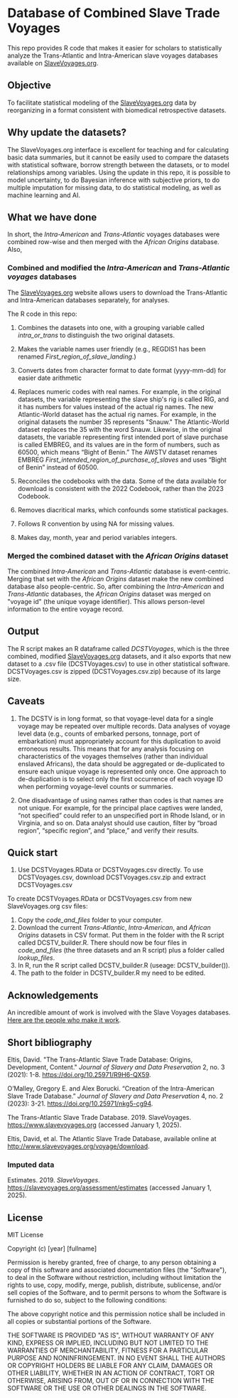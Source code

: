 # Database of Combined Slave Trade Voyages

This repo provides R code that makes it easier for scholars to statistically analyze the Trans-Atlantic and Intra-American slave voyages databases available on [SlaveVoyages.org](https://www.slavevoyages.org).

## Objective

To facilitate statistical modeling of the [SlaveVoyages.org](https://www.slavevoyages.org) data by reorganizing in a format consistent with biomedical retrospective datasets.

## Why update the datasets?

The SlaveVoyages.org interface is excellent for teaching and for calculating basic data summaries, but it cannot be easily used to compare the datasets with statistical software, borrow strength between the datasets, or to model relationships among variables. Using the update in this repo, it is possible to model uncertainty, to do Bayesian inference with subjective priors, to do multiple imputation for missing data, to do statistical modeling, as well as machine learning and AI. 


## What we have done

In short, the _Intra-American_ and _Trans-Atlantic_ voyages databases were combined row-wise and then merged with the _African Origins_ database. Also,

### Combined and modified the _Intra-American_ and _Trans-Atlantic voyages_ databases

The [SlaveVoyages.org](https://www.slavevoyages.org) website allows users to download the Trans-Atlantic and Intra-American databases separately, for analyses.

The R code in this repo:

1. Combines the datasets into one, with a grouping variable called _intra_or_trans_ to distinguish the two original datasets.
2. Makes the variable names user friendly (e.g., REGDIS1 has been renamed _First_region_of_slave_landing_.)
3. Converts dates from character format to date format (yyyy-mm-dd) for easier date arithmetic
4. Replaces numeric codes with real names. For example, in the original datasets, the variable representing the slave ship's rig is called RIG, and it has numbers for values instead of the actual rig names. The new Atlantic-World dataset has the actual rig names. For example, in the original datasets the number 35 represents "Snauw." The Atlantic-World dataset replaces the 35 with the word Snauw. Likewise, in the original datasets, the variable representing first intended port of slave purchase is called EMBREG, and its values are in the form of numbers, such as 60500, which means “Bight of Benin.” The AWSTV dataset renames EMBREG _First_intended_region_of_purchase_of_slaves_ and uses “Bight of Benin” instead of 60500.

7. Reconciles the codebooks with the data. Some of the data available for download is consistent with the 2022 Codebook, rather than the 2023 Codebook. 
8. Removes diacritical marks, which confounds some statistical packages.
9. Follows R convention by using NA for missing values.
10. Makes day, month, year and period variables integers.

### Merged the combined dataset with the _African Origins_ dataset

The combined _Intra-American_ and _Trans-Atlantic_ database is event-centric. Merging that set with the _African Origins_ dataset make the new combined database also people-centric. So, after combining the _Intra-American_ and _Trans-Atlantic_ databases, the _African Origins_ dataset was merged on "voyage id" (the unique voyage identifier). This allows person-level information to the entire voyage record.

## Output

The R script makes an R dataframe called _DCSTVoyages_, which is the three combined, modified [SlaveVoyages.org](https://www.slavevoyages.org) datasets, and it also exports that new dataset to a .csv file (DCSTVoyages.csv) to use in other statistical software. DCSTVoyages.csv is zipped (DCSTVoyages.csv.zip) because of its large size.

## Caveats

1. The DCSTV is in long format, so that voyage-level data for a single voyage may be repeated over multiple records. Data analyses of voyage level data (e.g., counts of embarked persons, tonnage, port of embarkation) must appropriately account for this duplication to avoid erroneous results. This means that for any analysis focusing on characteristics of the voyages themselves (rather than individual enslaved Africans), the data should be aggregated or de-duplicated to ensure each unique voyage is represented only once. One approach to de-duplication is to select only the first occurrence of each voyage ID when performing voyage-level counts or summaries.

2. One disadvantage of using names rather than codes is that names are not unique. For example, for the principal place captives were landed, “not specified” could refer to an unspecified port in Rhode Island, or in Virginia, and so on. Data analyst should use caution, filter by “broad region”, “specific region”, and “place,” and verify their results.


## Quick start
1. Use DCSTVoyages.RData or DCSTVoyages.csv directly. To use DCSTVoyages.csv, download DCSTVoyages.csv.zip and extract DCSTVoyages.csv

To create DCSTVoyages.RData or DCSTVoyages.csv from new SlaveVoyages.org csv files:

1. Copy the _code_and_files_ folder to your computer.
2. Download the current _Trans-Atlantic_, _Intra-American_, and _African Origins_ datasets in CSV format. Put them in the folder with the R script called DCSTV_builder.R. There should now be four files in _code_and_files_ (the three datasets and an R script) plus a folder called _lookup_files_.
4. In R, run the R script called DCSTV_builder.R (useage: DCSTV_builder()).
5. The path to the folder in DCSTV_builder.R my need to be edited.

## Acknowledgements

An incredible amount of work is involved with the Slave Voyages databases. [Here are the people who make it work](https://www.slavevoyages.org/about/about#project-team/2/en/).

## Short bibliography

Eltis, David. "The Trans-Atlantic Slave Trade Database: Origins, Development, Content." _Journal of Slavery and Data Preservation_ 2, no. 3 (2021): 1-8. https://doi.org/10.25971/R9H6-QX59.

O’Malley, Gregory E. and Alex Borucki. “Creation of the Intra-American Slave Trade Database.” _Journal of Slavery and Data Preservation_ 4, no. 2 (2023): 3-21. https://doi.org/10.25971/nkg5-cg94.

The Trans-Atlantic Slave Trade Database. 2019. SlaveVoyages. https://www.slavevoyages.org (accessed January 1, 2025).

Eltis, David, et al. The Atlantic Slave Trade Database, available online at http://www.slavevoyages.org/voyage/download.

### Imputed data

Estimates. 2019. _SlaveVoyages_. https://slavevoyages.org/assessment/estimates (accessed January 1, 2025).

## License

MIT License

Copyright (c) [year] [fullname]

Permission is hereby granted, free of charge, to any person obtaining a copy
of this software and associated documentation files (the "Software"), to deal
in the Software without restriction, including without limitation the rights
to use, copy, modify, merge, publish, distribute, sublicense, and/or sell
copies of the Software, and to permit persons to whom the Software is
furnished to do so, subject to the following conditions:

The above copyright notice and this permission notice shall be included in all
copies or substantial portions of the Software.

THE SOFTWARE IS PROVIDED "AS IS", WITHOUT WARRANTY OF ANY KIND, EXPRESS OR
IMPLIED, INCLUDING BUT NOT LIMITED TO THE WARRANTIES OF MERCHANTABILITY,
FITNESS FOR A PARTICULAR PURPOSE AND NONINFRINGEMENT. IN NO EVENT SHALL THE
AUTHORS OR COPYRIGHT HOLDERS BE LIABLE FOR ANY CLAIM, DAMAGES OR OTHER
LIABILITY, WHETHER IN AN ACTION OF CONTRACT, TORT OR OTHERWISE, ARISING FROM,
OUT OF OR IN CONNECTION WITH THE SOFTWARE OR THE USE OR OTHER DEALINGS IN THE
SOFTWARE.
